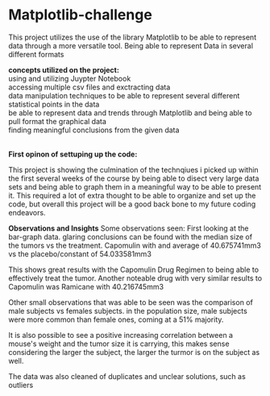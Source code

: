 # Matplotlib-challenge
This project utilizes the use of the library Matplotlib to be able to represent data through a more versatile tool. Being able to represent Data in several different formats 

**concepts utilized on the project:** <br />
using and utilizing Juypter Notebook <br />
accessing multiple csv files and exctracting data <br />
data manipulation techniques to be able to represent several different statistical points in the data <br />
be able to represent data and trends through Matplotlib and being able to pull format the graphical data<br />
finding meaningful conclusions from the given data<br />
<br />

  **First opinon of settuping up the code:**
  
  This project is showing the culmination of the technqiues i picked up within the first several weeks of the course by being able to disect very large data sets and being able to graph them in a meaningful way to be able to present it. This required a lot of extra thought to be able to organize and set up the code, but overall this project will be a good back bone to my future coding endeavors. 
  
   **Observations and Insights**
Some observations seen:
First looking at the bar-graph data. glaring conclusions can be found with the median size of the tumors vs the treatment. Capomulin with and average of 40.675741mm3 vs the placebo/constant of 54.033581mm3

This shows great results with the Capomulin Drug Regimen to being able to effectively treat the tumor. Another noteable drug with very similar results to Capomulin was Ramicane with 40.216745mm3

Other small observations that was able to be seen was the comparison of male subjects vs females subjects. in the population size, male subjects were more common than female ones, coming at a 51% majority.

It is also possible to see a positive increasing correlation between a mouse's weight and the tumor size it is carrying, this makes sense considering the larger the subject, the larger the turmor is on the subject as well.

The data was also cleaned of duplicates and unclear solutions, such as outliers

